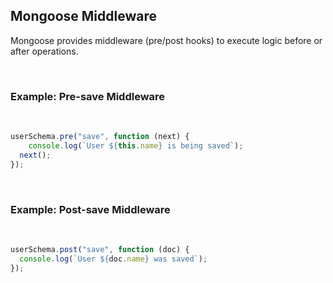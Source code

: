 ## Mongoose Middleware

Mongoose provides middleware (pre/post hooks) to execute logic before or after operations.

&nbsp;
### Example: Pre-save Middleware
&nbsp;

```js
userSchema.pre("save", function (next) {
    console.log(`User ${this.name} is being saved`);
  next();
});
```

&nbsp;
### Example: Post-save Middleware
&nbsp;

```js
userSchema.post("save", function (doc) {
  console.log(`User ${doc.name} was saved`);
});
```